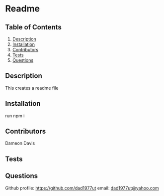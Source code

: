 # Readme
  ## Table of Contents
  1. [Description](#description)
  2. [Installation](#installation)
  3. [Contributors](#contributors)
  4. [Tests](#tests)
  5. [Questions](#questions)
## Description
This creates a readme file
## Installation
run npm i
## Contributors
Dameon Davis
## Tests
## Questions
Github profile: https://github.com/dad1977ut
email: dad1977ut@yahoo.com

